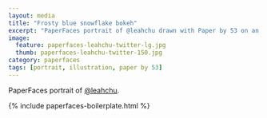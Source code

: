 ```yaml
---
layout: media
title: "Frosty blue snowflake bokeh"
excerpt: "PaperFaces portrait of @leahchu drawn with Paper by 53 on an iPad."
image: 
  feature: paperfaces-leahchu-twitter-lg.jpg
  thumb: paperfaces-leahchu-twitter-150.jpg
category: paperfaces
tags: [portrait, illustration, paper by 53]
---
```


PaperFaces portrait of [@leahchu](http://twitter.com/leahchu).

{% include paperfaces-boilerplate.html %}